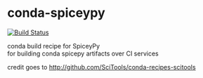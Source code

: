 # conda-spiceypy  
[![Build Status](https://travis-ci.org/AndrewAnnex/conda-spiceypy.svg?branch=master)](https://travis-ci.org/AndrewAnnex/conda-spiceypy)  

conda build recipe for SpiceyPy  
for building conda spicepy artifacts over CI services

credit goes to http://github.com/SciTools/conda-recipes-scitools 